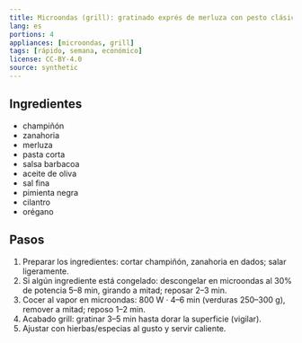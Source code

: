 ```yaml
---
title: Microondas (grill): gratinado exprés de merluza con pesto clásico
lang: es
portions: 4
appliances: [microondas, grill]
tags: [rápido, semana, económico]
license: CC-BY-4.0
source: synthetic
---
```

## Ingredientes
- champiñón
- zanahoria
- merluza
- pasta corta
- salsa barbacoa
- aceite de oliva
- sal fina
- pimienta negra
- cilantro
- orégano

## Pasos
1. Preparar los ingredientes: cortar champiñón, zanahoria en dados; salar ligeramente.
2. Si algún ingrediente está congelado: descongelar en microondas al 30% de potencia 5–8 min, girando a mitad; reposar 2–3 min.
3. Cocer al vapor en microondas: 800 W · 4–6 min (verduras 250–300 g), remover a mitad; reposo 1–2 min.
4. Acabado grill: gratinar 3–5 min hasta dorar la superficie (vigilar).
5. Ajustar con hierbas/especias al gusto y servir caliente.
